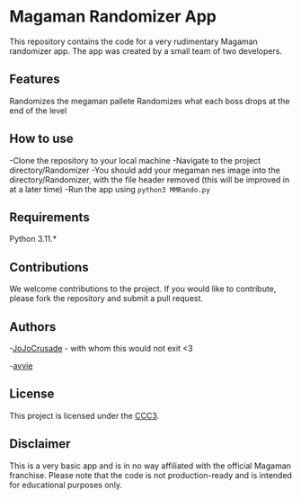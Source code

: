 # Magaman Randomizer App
This repository contains the code for a very rudimentary Magaman randomizer app. The app was created by a small team of two developers.

## Features

Randomizes the megaman pallete
Randomizes what each boss drops at the end of the level

## How to use
-Clone the repository to your local machine
-Navigate to the project directory/Randomizer
-You should add your megaman nes image into the directory/Randomizer, with 
the file header removed (this will be improved in at a later time)
-Run the app using `python3 MMRando.py`

## Requirements
Python 3.11.*

## Contributions
We welcome contributions to the project. 
If you would like to contribute, please fork the repository and submit a pull request.

## Authors
-[JoJoCrusade](https://github.com/JoJoCrusade) - with whom this would not exit <3

-[avvie](https://github.com/avvie)
## License
This project is licensed under the [CCC3](LICENSE.md).

## Disclaimer
This is a very basic app and is in no way affiliated with the official Magaman franchise.
Please note that the code is not production-ready and is intended for educational purposes only.